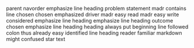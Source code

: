 parent navorder emphasize line heading problem statement madr contains line chosen chosen emphasized driver madr easy read madr easy write considered emphasize line heading emphasize line heading outcome chosen emphasize line heading heading always put beginning line followed colon thus already easy identified line heading reader familiar markdown might confused star text